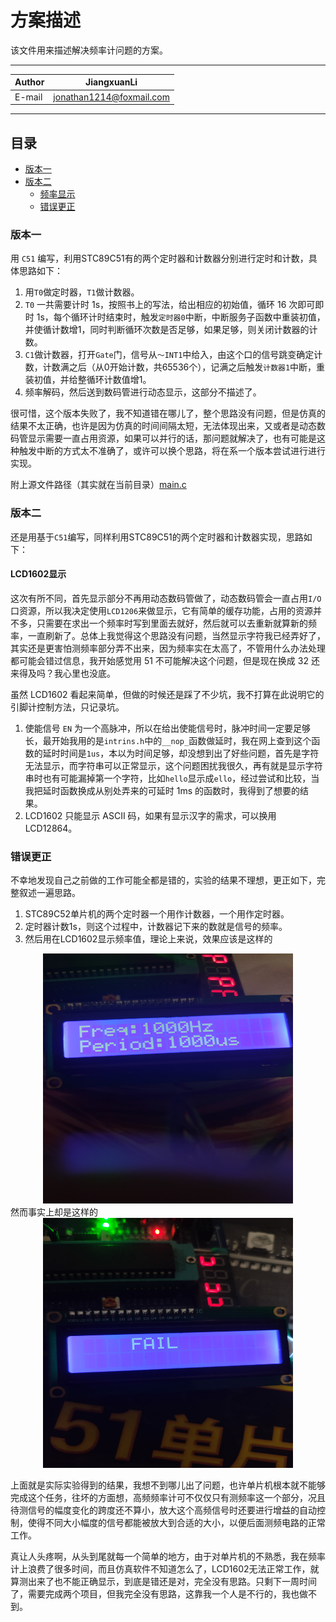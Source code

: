 方案描述
====
该文件用来描述解决频率计问题的方案。

*****

|Author|JiangxuanLi|
|---|---|
|E-mail|jonathan1214@foxmail.com|

*****

## 目录

* [版本一](#版本一)
* [版本二](#版本二)
  * [频率显示](#LCD1602显示)
  * [错误更正](#错误更正)

### 版本一

用 `C51` 编写，利用STC89C51有的两个定时器和计数器分别进行定时和计数，具体思路如下：

1. 用`T0`做定时器，`T1`做计数器。
2. `T0` 一共需要计时 1s，按照书上的写法，给出相应的初始值，循环 16 次即可即时 1s，每个循环计时结束时，触发`定时器0`中断，中断服务子函数中重装初值，并使循计数增1，同时判断循环次数是否足够，如果足够，则关闭计数器的计数。
3. `C1`做计数器，打开`Gate`门，信号从`～INT1`中给入，由这个口的信号跳变确定计数，计数满之后（从0开始计数，共65536个），记满之后触发`计数器1`中断，重装初值，并给整循环计数值增1。
4. 频率解码，然后送到数码管进行动态显示，这部分不描述了。

很可惜，这个版本失败了，我不知道错在哪儿了，整个思路没有问题，但是仿真的结果不太正确，也许是因为仿真的时间间隔太短，无法体现出来，又或者是动态数码管显示需要一直占用资源，如果可以并行的话，那问题就解决了，也有可能是这种触发中断的方式太不准确了，或许可以换个思路，将在系一个版本尝试进行进行实现。

附上源文件路径（其实就在当前目录）[main.c](./main.c)

### 版本二

还是用基于`C51`编写，同样利用STC89C51的两个定时器和计数器实现，思路如下：

#### LCD1602显示

这次有所不同，首先显示部分不再用动态数码管做了，动态数码管会一直占用`I/O`口资源，所以我决定使用`LCD1206`来做显示，它有简单的缓存功能，占用的资源并不多，只需要在求出一个频率时写到里面去就好，然后就可以去重新就算新的频率，一直刷新了。总体上我觉得这个思路没有问题，当然显示字符我已经弄好了，其实还是更害怕测频率部分弄不出来，因为频率实在太高了，不管用什么办法处理都可能会错过信息，我开始感觉用 51 不可能解决这个问题，但是现在换成 32 还来得及吗？我心里也没底。

虽然 LCD1602 看起来简单，但做的时候还是踩了不少坑，我不打算在此说明它的引脚计控制方法，只记录坑。

1. 使能信号 `EN` 为一个高脉冲，所以在给出使能信号时，脉冲时间一定要足够长，最开始我用的是`intrins.h`中的`__nop_`函数做延时，我在网上查到这个函数的延时时间是`1us`，本以为时间足够，却没想到出了好些问题，首先是字符无法显示，而字符串可以正常显示，这个问题困扰我很久，再有就是显示字符串时也有可能漏掉第一个字符，比如`hello`显示成`ello`，经过尝试和比较，当我把延时函数换成从别处弄来的可延时 1ms 的函数时，我得到了想要的结果。
2. LCD1602 只能显示 ASCII 码，如果有显示汉字的需求，可以换用 LCD12864。

### 错误更正

不幸地发现自己之前做的工作可能全都是错的，实验的结果不理想，更正如下，完整叙述一遍思路。

1. STC89C52单片机的两个定时器一个用作计数器，一个用作定时器。
2. 定时器计数1s，则这个过程中，计数器记下来的数就是信号的频率。
3. 然后用在LCD1602显示频率值，理论上来说，效果应该是这样的
<div align="center"><img width="400" height="400" alt="理想中频率计显示" src="../../../images/frequency_meter_ideal.jpg"/></div>
然而事实上却是这样的
<div align="center"><img width="400" height="400" alt="事实" src="../../../images/frequency_meter_fail.jpg"/></div>

上面就是实际实验得到的结果，我想不到哪儿出了问题，也许单片机根本就不能够完成这个任务，往坏的方面想，高频频率计可不仅仅只有测频率这一个部分，况且待测信号的幅度变化的跨度还不算小，放大这个高频信号时还要进行增益的自动控制，使得不同大小幅度的信号都能被放大到合适的大小，以便后面测频电路的正常工作。

真让人头疼啊，从头到尾就每一个简单的地方，由于对单片机的不熟悉，我在频率计上浪费了很多时间，而且仿真软件不知道怎么了，LCD1602无法正常工作，就算测出来了也不能正确显示，到底是错还是对，完全没有思路。只剩下一周时间了，需要完成两个项目，但我完全没有思路，这靠我一个人是不行的，我也做不到。
